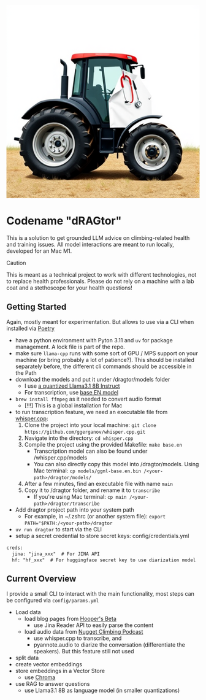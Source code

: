 ![Dragtor Logo](assets/dragtor.png)

# Codename "dRAGtor"

This is a solution to get grounded LLM advice on climbing-related health and training issues.
All model interactions are meant to run locally, developed for an Mac M1.

> [!CAUTION]
> This is meant as a technical project to work with different technologies, not to replace health professionals.
> Please do not rely on a machine with a lab coat and a stethoscope for your health questions!

## Getting Started
Again, mostly meant for experimentation. But allows to use via a CLI when installed via [Poetry](https://python-poetry.org/)

- have a python environment with Pyton 3.11 and `uv` for package management. A lock file is part of the repo.
- make sure `llama-cpp` runs with some sort of GPU / MPS support on your machine (or bring probably a lot of patience?). This should be installed separately before, the different cli commands should be accessible in the Path
- download the models and put it under /dragtor/models folder
    - I use [a quantized Llama3.1 8B Instruct](https://huggingface.co/bartowski/Meta-Llama-3.1-8B-Instruct-GGUF/blob/main/Meta-Llama-3.1-8B-Instruct-Q4_K_M.gguf)
    - For transcription, use [base EN model](https://huggingface.co/ggerganov/whisper.cpp/blob/main/ggml-base.en.bin)
- `brew install ffmpeg` as it needed to convert audio format
  - [!!!] This is a global installation for Mac
- to run transcription feature, we need an executable file from [whisper.cpp](https://github.com/ggerganov/whisper.cpp):
  1. Clone the project into your local machine: `git clone https://github.com/ggerganov/whisper.cpp.git`
  2. Navigate into the directory: `cd whisper.cpp`
  3. Compile the project using the provided Makefile: `make base.en`
     - Transcription model can also be found under /whisper.cpp/models
     - You can also directly copy this model into /dragtor/models. Using Mac terminal: `cp models/ggml-base.en.bin /<your-path>/dragtor/models/`
  4. After a few minutes, find an executable file with name `main`
  5. Copy it to /dragtor folder, and rename it to `transcribe`
     - If you're using Mac terminal: `cp main /<your-path>/dragtor/transcribe`
- Add dragtor project path into your system path
  - For example, in ~/.zshrc (or another system file): `export PATH="$PATH:/<your-path>/dragtor`
- `uv run dragtor` to start via the CLI
- setup a secret credential to store secret keys: config/credentials.yml
```commandline
creds:
  jina: "jina_xxx"  # For JINA API
  hf: "hf_xxx"  # For huggingface secret key to use diarization model
```

## Current Overview

I provide a small CLI to interact with the main functionality, most steps can be configured via `config/params.yml`

- Load data
    - load blog pages from [Hooper's Beta](www.hoopersbeta.com)
        - use Jina Reader API to easily parse the content
    - load audio data from [Nugget Climbing Podcast](https://thenuggetclimbing.com/episodes)
        - use whisper.cpp to transcribe, and 
        - pyannote.audio to diarize the conversation (differentiate the speakers). But this feature still not used
- split data
- create vector embeddings
- store embeddings in a Vector Store
    - use [Chroma](https://www.trychroma.com/)
- use RAG to answer questions
    - use Llama3.1 8B as language model (in smaller quantizations)
